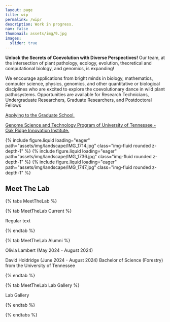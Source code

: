 ```yaml
---
layout: page
title: wip
permalink: /wip/
description: Work in progress.
nav: false 
thumbnail: assets/img/9.jpg
images:
  slider: true
---
```


<b> Unlock the Secrets of Coevolution with Diverse Perspectives! </b> Our team, at the intersection of plant pathology, ecology, evolution, theoretical and computational biology, and genomics, is expanding! 

We encourage applications from bright minds in biology, mathematics, computer science, physics, genomics, and other quantitative or biological disciplines who are excited to explore the coevolutionary dance in wild plant pathosystems. Opportunities are available for Research Technicians, Undergraduate Researchers, Graduate Researchers, and Postdoctoral Fellows



<a href ='https://gradschool.utk.edu/future-students/office-of-graduate-admissions/applying-to-graduate-school/' target="_blank">Applying to the Graduate School.</a>


<a href = "https://bredesencenter.utk.edu/genome-science/" target="_blank">Genome Science and Technology Program of University of Tennessee - Oak Ridge Innovation Institute. </a>

<swiper-container width="50%" height="50%" keyboard="true" navigation="true" pagination="true" pagination-clickable="true" space-between="30" pagination-dynamic-bullets="true" rewind="true" centered-slides="true" autoplay-delay="2500" autoplay-disable-on-interaction="false">
    <swiper-slide>{% include figure.liquid loading="eager" path="assets/img/landscape/IMG_1714.jpg" class="img-fluid rounded z-depth-1" %}</swiper-slide>
    <swiper-slide>{% include figure.liquid loading="eager" path="assets/img/landscape/IMG_1736.jpg" class="img-fluid rounded z-depth-1" %}</swiper-slide>
    <swiper-slide>{% include figure.liquid loading="eager" path="assets/img/landscape/IMG_1747.jpg" class="img-fluid rounded z-depth-1" %}</swiper-slide>
</swiper-container>

## Meet The Lab

{% tabs MeetTheLab %}

{% tab MeetTheLab Current %}

Regular text

{% endtab %}

{% tab MeetTheLab Alumni %}

Olivia Lambert (May 2024 - August 2024)

David Holdridge (June 2024 - August 2024)
Bachelor of Science (Forestry) from the University of Tennessee

{% endtab %}

{% tab MeetTheLab Lab Gallery %}

Lab Gallery

{% endtab %}

{% endtabs %}


